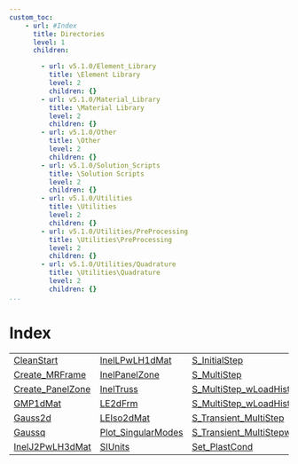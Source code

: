 ```yaml
---
custom_toc:
    - url: #Index
      title: Directories
      level: 1
      children:

        - url: v5.1.0/Element_Library
          title: \Element Library
          level: 2
          children: {}
        - url: v5.1.0/Material_Library
          title: \Material Library
          level: 2
          children: {}
        - url: v5.1.0/Other
          title: \Other
          level: 2
          children: {}
        - url: v5.1.0/Solution_Scripts
          title: \Solution Scripts
          level: 2
          children: {}
        - url: v5.1.0/Utilities
          title: \Utilities
          level: 2
          children: {}
        - url: v5.1.0/Utilities/PreProcessing
          title: \Utilities\PreProcessing
          level: 2
          children: {}
        - url: v5.1.0/Utilities/Quadrature
          title: \Utilities\Quadrature
          level: 2
          children: {}
...
```

<!-- <!DOCTYPE html> -->
<!-- <html lang="en"> -->
<!-- <body> -->
<a name="_top"></a>
<h1>Index</h1>

<table width="100%">
		<tr>
				<td><a href="v5.1.0/Utilities/CleanStart" title="v5.1.0\Utilities">CleanStart</a></td>		<td><a href="v5.1.0/Material_Library/InelLPwLH1dMat" title="v5.1.0\Material_Library">InelLPwLH1dMat</a></td>		<td><a href="v5.1.0/Solution_Scripts/S_InitialStep" title="v5.1.0\Solution_Scripts">S_InitialStep</a></td>		<td><a href="v5.1.0/Other/Simple_PanelZone_Test" title="v5.1.0\Other">Simple_PanelZone_Test</a></td>	</tr>	<tr>
				<td><a href="v5.1.0/Utilities/PreProcessing/Create_MRFrame" title="v5.1.0\Utilities\PreProcessing">Create_MRFrame</a></td>		<td><a href="v5.1.0/Other/InelPanelZone" title="v5.1.0\Other">InelPanelZone</a></td>		<td><a href="v5.1.0/Solution_Scripts/S_MultiStep" title="v5.1.0\Solution_Scripts">S_MultiStep</a></td>		<td><a href="v5.1.0/Utilities/Units" title="v5.1.0\Utilities">Units</a></td>	</tr>	<tr>
				<td><a href="v5.1.0/Other/Create_PanelZone" title="v5.1.0\Other">Create_PanelZone</a></td>		<td><a href="v5.1.0/Element_Library/InelTruss" title="v5.1.0\Element_Library">InelTruss</a></td>		<td><a href="v5.1.0/Solution_Scripts/S_MultiStep_wLoadHist" title="v5.1.0\Solution_Scripts">S_MultiStep_wLoadHist</a></td>		<td><a href="v5.1.0/Other/shape2d" title="v5.1.0\Other">shape2d</a></td>	</tr>	<tr>
				<td><a href="v5.1.0/Material_Library/GMP1dMat" title="v5.1.0\Material_Library">GMP1dMat</a></td>		<td><a href="v5.1.0/Element_Library/LE2dFrm" title="v5.1.0\Element_Library">LE2dFrm</a></td>		<td><a href="v5.1.0/Solution_Scripts/S_MultiStep_wLoadHistwSD" title="v5.1.0\Solution_Scripts">S_MultiStep_wLoadHistwSD</a></td>		<td><a href="" title=""></a></td>	</tr>	<tr>
				<td><a href="v5.1.0/Utilities/Quadrature/Gauss2d" title="v5.1.0\Utilities\Quadrature">Gauss2d</a></td>		<td><a href="v5.1.0/Material_Library/LEIso2dMat" title="v5.1.0\Material_Library">LEIso2dMat</a></td>		<td><a href="v5.1.0/Solution_Scripts/S_Transient_MultiStep" title="v5.1.0\Solution_Scripts">S_Transient_MultiStep</a></td>		<td><a href="" title=""></a></td>	</tr>	<tr>
				<td><a href="v5.1.0/Utilities/Quadrature/Gaussq" title="v5.1.0\Utilities\Quadrature">Gaussq</a></td>		<td><a href="v5.1.0/Other/Plot_SingularModes" title="v5.1.0\Other">Plot_SingularModes</a></td>		<td><a href="v5.1.0/Solution_Scripts/S_Transient_MultiStepwSD" title="v5.1.0\Solution_Scripts">S_Transient_MultiStepwSD</a></td>		<td><a href="" title=""></a></td>	</tr>	<tr>
				<td><a href="v5.1.0/Material_Library/InelJ2PwLH3dMat" title="v5.1.0\Material_Library">InelJ2PwLH3dMat</a></td>		<td><a href="v5.1.0/Utilities/SIUnits" title="v5.1.0\Utilities">SIUnits</a></td>		<td><a href="v5.1.0/Other/Set_PlastCond" title="v5.1.0\Other">Set_PlastCond</a></td>		<td><a href="" title=""></a></td>	</tr></table>


<!-- <hr><address>Generated on Sat 25-Jul-2020 23:37:59 by <strong><a href="http://www.artefact.tk/software/matlab/m2html/" title="Matlab Documentation in HTML">m2html</a></strong> &copy; 2005</address> -->
<!-- </body> -->
<!-- </html> -->